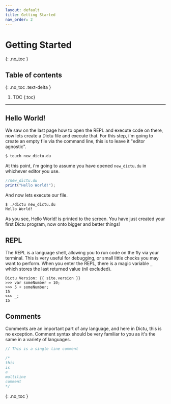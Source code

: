 ```yaml
---
layout: default
title: Getting Started
nav_order: 2
---
```


# Getting Started
{: .no_toc }

## Table of contents
{: .no_toc .text-delta }

1. TOC
{:toc}

---
## Hello World!

We saw on the last page how to open the REPL and execute code on there, now lets create a Dictu file
and execute that. For this step, i'm going to create an empty file via the command line, this
is to leave it "editor agnostic".

```bash
$ touch new_dictu.du
```
At this point, i'm going to assume you have opened `new_dictu.du` in whichever editor you use.

```js
//new_dictu.du
print("Hello World!");
```

And now lets execute our file.

```bash
$ ./dictu new_dictu.du
Hello World!
```

As you see, Hello World! is printed to the screen. You have just created your first Dictu
program, now onto bigger and better things!

## REPL

The REPL is a language shell, allowing you to run code on the fly via your terminal. This is very useful for debugging, or small little checks you may want to perform. When you enter the REPL, there is a magic variable `_` which stores the last returned value (nil excluded).

```
Dictu Version: {{ site.version }}
>>> var someNumber = 10;
>>> 5 + someNumber;
15
>>> _;
15
```

## Comments

Comments are an important part of any language, and here in Dictu, this is no exception. Comment syntax should be very familiar to you as it's the same in a variety of languages.

```js
// This is a single line comment

/*
this
is
a
multiline
comment
*/
```

{: .no_toc }
